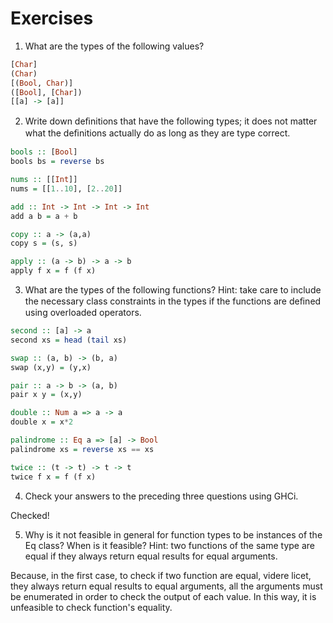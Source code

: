 # Exercises

1. What are the types of the following values?

```haskell
[Char]
(Char)
[(Bool, Char)]
([Bool], [Char])
[[a] -> [a]]
```

2. Write down deﬁnitions that have the following types; it does not matter what the deﬁnitions actually do as long as they are type correct.

```haskell
bools :: [Bool]
bools bs = reverse bs

nums :: [[Int]]
nums = [[1..10], [2..20]]

add :: Int -> Int -> Int -> Int
add a b = a + b

copy :: a -> (a,a)
copy s = (s, s)

apply :: (a -> b) -> a -> b
apply f x = f (f x)
```

3. What are the types of the following functions? Hint: take care to include the necessary class constraints in the types if the
functions are deﬁned using overloaded operators.

```haskell
second :: [a] -> a
second xs = head (tail xs)

swap :: (a, b) -> (b, a)
swap (x,y) = (y,x)

pair :: a -> b -> (a, b)
pair x y = (x,y)

double :: Num a => a -> a
double x = x*2

palindrome :: Eq a => [a] -> Bool
palindrome xs = reverse xs == xs

twice :: (t -> t) -> t -> t
twice f x = f (f x)
```

4. Check your answers to the preceding three questions using GHCi.

Checked!

5. Why is it not feasible in general for function types to be instances of the Eq class? When is it feasible? Hint: two functions of the same type are equal if they always return equal results for equal arguments.

Because, in the first case, to check if two function are equal, videre licet, they always return equal results to equal arguments, all the arguments must be enumerated in order to check the output of each value. In this way, it is unfeasible to check function's equality.
